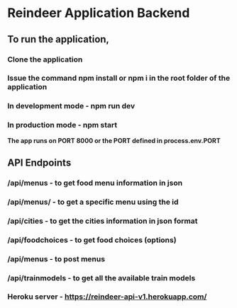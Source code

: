 # Reindeer Application Backend

## To run the application, 
### Clone the application
### Issue the command npm install or npm i in the root folder of the application
### In development mode - npm run dev
### In production mode - npm start
__The app runs on PORT 8000 or the PORT defined in process.env.PORT__ 

## API Endpoints
### /api/menus - to get food menu information in json

### /api/menus/<id> - to get a specific menu using the id

### /api/cities - to get the cities information in json format

### /api/foodchoices - to get food choices (options)

### /api/menus - to post menus

### /api/trainmodels - to get all the available train models

### Heroku server - https://reindeer-api-v1.herokuapp.com/ <endpoint>